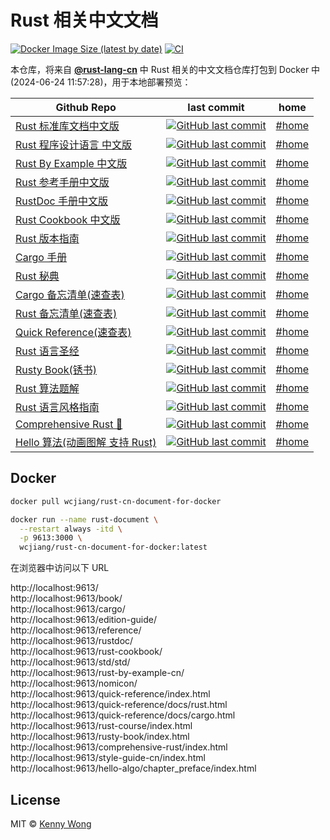 Rust 相关中文文档
===

[![Docker Image Size (latest by date)](https://img.shields.io/docker/image-size/wcjiang/rust-cn-document-for-docker?logo=docker)](https://hub.docker.com/r/wcjiang/rust-cn-document-for-docker)
[![CI](https://github.com/jaywcjlove/rust-cn-document-for-docker/actions/workflows/ci.yml/badge.svg)](https://github.com/jaywcjlove/rust-cn-document-for-docker/actions/workflows/ci.yml)

本仓库，将来自 [**@rust-lang-cn**](https://github.com/rust-lang-cn) 中 Rust 相关的中文文档仓库打包到 Docker 中(<!--GAMFC-->2024-06-24 11:57:28<!--GAMFC-END-->)，用于本地部署预览：

Github Repo | last commit | home
---- | ---- | ----
[Rust 标准库文档中文版](https://github.com/rust-lang-cn/std-cn) | [![GitHub last commit](https://img.shields.io/github/last-commit/rust-lang-cn/std-cn?style=flat&label=last)](https://github.com/rust-lang-cn/std-cn/commits) | [#home](https://jaywcjlove.github.io/rust-cn-document-for-docker/std/std/)
[Rust 程序设计语言 中文版](https://github.com/rust-lang-cn/book-cn) | [![GitHub last commit](https://img.shields.io/github/last-commit/rust-lang-cn/book-cn?style=flat&label=last)](https://github.com/rust-lang-cn/book-cn/commits) | [#home](https://jaywcjlove.github.io/rust-cn-document-for-docker/book/)
[Rust By Example 中文版](https://github.com/rust-lang-cn/rust-by-example-cn) | [![GitHub last commit](https://img.shields.io/github/last-commit/rust-lang-cn/rust-by-example-cn?style=flat&label=last)](https://github.com/rust-lang-cn/rust-by-example-cn/commits) | [#home](https://jaywcjlove.github.io/rust-cn-document-for-docker/rust-by-example-cn/)
[Rust 参考手册中文版](https://github.com/rust-lang-cn/reference-cn) | [![GitHub last commit](https://img.shields.io/github/last-commit/rust-lang-cn/reference-cn?style=flat&label=last)](https://github.com/rust-lang-cn/reference-cn/commits) | [#home](https://jaywcjlove.github.io/rust-cn-document-for-docker/reference/)
[RustDoc 手册中文版](https://github.com/rust-lang-cn/rustdoc-cn) | [![GitHub last commit](https://img.shields.io/github/last-commit/rust-lang-cn/rustdoc-cn?style=flat&label=last)](https://github.com/rust-lang-cn/rustdoc-cn/commits) | [#home](https://jaywcjlove.github.io/rust-cn-document-for-docker/rustdoc/)
[Rust Cookbook 中文版](https://github.com/rust-lang-cn/rust-cookbook-cn) | [![GitHub last commit](https://img.shields.io/github/last-commit/rust-lang-cn/rust-cookbook-cn?style=flat&label=last)](https://github.com/rust-lang-cn/rust-cookbook-cn/commits) | [#home](https://jaywcjlove.github.io/rust-cn-document-for-docker/rust-cookbook/)
[Rust 版本指南](https://github.com/rust-lang-cn/edition-guide-cn) | [![GitHub last commit](https://img.shields.io/github/last-commit/rust-lang-cn/edition-guide-cn?style=flat&label=last)](https://github.com/rust-lang-cn/edition-guide-cn/commits) | [#home](https://jaywcjlove.github.io/rust-cn-document-for-docker/edition-guide/)
[Cargo 手册](https://github.com/rust-lang-cn/cargo-cn) | [![GitHub last commit](https://img.shields.io/github/last-commit/rust-lang-cn/cargo-cn?style=flat&label=last)](https://github.com/rust-lang-cn/cargo-cn/commits) | [#home](https://jaywcjlove.github.io/rust-cn-document-for-docker/cargo/)
[Rust 秘典](https://github.com/rust-lang-cn/nomicon-zh-Hans) | [![GitHub last commit](https://img.shields.io/github/last-commit/rust-lang-cn/nomicon-zh-Hans?style=flat&label=last)](https://github.com/rust-lang-cn/nomicon-zh-Hans/commits) | [#home](https://jaywcjlove.github.io/rust-cn-document-for-docker/nomicon/)
[Cargo 备忘清单(速查表)](https://github.com/jaywcjlove/reference) | [![GitHub last commit](https://img.shields.io/github/last-commit/jaywcjlove/reference?style=flat&label=last)](https://github.com/jaywcjlove/reference/commits) | [#home](https://jaywcjlove.github.io/rust-cn-document-for-docker/quick-reference/docs/cargo.html)
[Rust 备忘清单(速查表)](https://github.com/jaywcjlove/reference) | [![GitHub last commit](https://img.shields.io/github/last-commit/jaywcjlove/reference?style=flat&label=last)](https://github.com/jaywcjlove/reference/commits) | [#home](https://jaywcjlove.github.io/rust-cn-document-for-docker/quick-reference/docs/rust.html)
[Quick Reference(速查表)](https://github.com/jaywcjlove/reference) | [![GitHub last commit](https://img.shields.io/github/last-commit/jaywcjlove/reference?style=flat&label=last)](https://github.com/jaywcjlove/reference/commits) | [#home](https://jaywcjlove.github.io/rust-cn-document-for-docker/quick-reference/index.html)
[Rust 语言圣经](https://github.com/sunface/rust-course) | [![GitHub last commit](https://img.shields.io/github/last-commit/sunface/rust-course?style=flat&label=last)](https://github.com/sunface/rust-course/commits) | [#home](https://jaywcjlove.github.io/rust-cn-document-for-docker/rust-course/index.html)
[Rusty Book(锈书)](https://github.com/rustlang-cn/rusty-book) | [![GitHub last commit](https://img.shields.io/github/last-commit/rustlang-cn/rusty-book?style=flat&label=last)](https://github.com/rustlang-cn/rusty-book/commits) | [#home](https://jaywcjlove.github.io/rust-cn-document-for-docker/rusty-book/index.html)
[Rust 算法题解](https://github.com/rustlang-cn/rust-algos) | [![GitHub last commit](https://img.shields.io/github/last-commit/rustlang-cn/rust-algos?style=flat&label=last)](https://github.com/rustlang-cn/rust-algos/commits) | [#home](https://jaywcjlove.github.io/rust-cn-document-for-docker/rust-algos/index.html)
[Rust 语言风格指南](https://github.com/rust-lang-cn/style-guide-cn) | [![GitHub last commit](https://img.shields.io/github/last-commit/rust-lang-cn/style-guide-cn?style=flat&label=last)](https://github.com/rust-lang-cn/style-guide-cn/commits) | [#home](https://jaywcjlove.github.io/rust-cn-document-for-docker/style-guide-cn/index.html)
[Comprehensive Rust 🦀](https://github.com/google/comprehensive-rust) | [![GitHub last commit](https://img.shields.io/github/last-commit/google/comprehensive-rust?style=flat&label=last)](https://github.com/google/comprehensive-rust/commits) | [#home](https://jaywcjlove.github.io/rust-cn-document-for-docker/comprehensive-rust/index.html)
[Hello 算法(动画图解 支持 Rust)](https://github.com/krahets/hello-algo) | [![GitHub last commit](https://img.shields.io/github/last-commit/krahets/hello-algo?style=flat&label=last)](https://github.com/krahets/hello-algo/commits) | [#home](https://jaywcjlove.github.io/rust-cn-document-for-docker/hello-algo/chapter_preface/index.html)

## Docker

```bash
docker pull wcjiang/rust-cn-document-for-docker
```

```bash
docker run --name rust-document \
  --restart always -itd \
  -p 9613:3000 \
  wcjiang/rust-cn-document-for-docker:latest
```

在浏览器中访问以下 URL

http://localhost:9613/  
http://localhost:9613/book/  
http://localhost:9613/cargo/  
http://localhost:9613/edition-guide/  
http://localhost:9613/reference/  
http://localhost:9613/rustdoc/  
http://localhost:9613/rust-cookbook/  
http://localhost:9613/std/std/  
http://localhost:9613/rust-by-example-cn/  
http://localhost:9613/nomicon/  
http://localhost:9613/quick-reference/index.html  
http://localhost:9613/quick-reference/docs/rust.html  
http://localhost:9613/quick-reference/docs/cargo.html  
http://localhost:9613/rust-course/index.html  
http://localhost:9613/rusty-book/index.html  
http://localhost:9613/comprehensive-rust/index.html  
http://localhost:9613/style-guide-cn/index.html  
http://localhost:9613/hello-algo/chapter_preface/index.html  

## License

MIT © [Kenny Wong](https://github.com/jaywcjlove)
